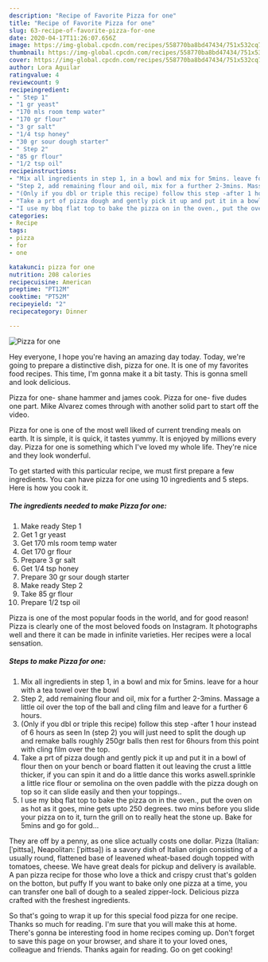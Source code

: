 ```yaml
---
description: "Recipe of Favorite Pizza for one"
title: "Recipe of Favorite Pizza for one"
slug: 63-recipe-of-favorite-pizza-for-one
date: 2020-04-17T11:26:07.656Z
image: https://img-global.cpcdn.com/recipes/558770ba8bd47434/751x532cq70/pizza-for-one-recipe-main-photo.jpg
thumbnail: https://img-global.cpcdn.com/recipes/558770ba8bd47434/751x532cq70/pizza-for-one-recipe-main-photo.jpg
cover: https://img-global.cpcdn.com/recipes/558770ba8bd47434/751x532cq70/pizza-for-one-recipe-main-photo.jpg
author: Lora Aguilar
ratingvalue: 4
reviewcount: 9
recipeingredient:
- " Step 1"
- "1 gr yeast"
- "170 mls room temp water"
- "170 gr flour"
- "3 gr salt"
- "1/4 tsp honey"
- "30 gr sour dough starter"
- " Step 2"
- "85 gr flour"
- "1/2 tsp oil"
recipeinstructions:
- "Mix all ingredients in step 1, in a bowl and mix for 5mins. leave for a hour with a tea towel over the bowl"
- "Step 2, add remaining flour and oil, mix for a further 2-3mins. Massage a little oil over the top of the ball and cling film and leave for a further 6 hours."
- "(Only if you dbl or triple this recipe) follow this step -after 1 hour instead of 6 hours as seen In (step 2) you will just need to split the dough up and remake balls roughly 250gr balls then rest for 6hours from this point with cling film over the top."
- "Take a prt of pizza dough and gently pick it up and put it in a bowl of flour then on your bench or board flatten it out leaving the crust a little thicker, if you can spin it and do a little dance this works aswell.sprinkle a little rice flour or semolina on the oven paddle with the pizza dough on top so it can slide easily and then your toppings.."
- "I use my bbq flat top to bake the pizza on in the oven., put the oven on as hot as it goes, mine gets upto 250 degrees. two mins before you slide your pizza on to it, turn the grill on to really heat the stone up. Bake for 5mins and go for gold..."
categories:
- Recipe
tags:
- pizza
- for
- one

katakunci: pizza for one 
nutrition: 208 calories
recipecuisine: American
preptime: "PT12M"
cooktime: "PT52M"
recipeyield: "2"
recipecategory: Dinner

---
```



![Pizza for one](https://img-global.cpcdn.com/recipes/558770ba8bd47434/751x532cq70/pizza-for-one-recipe-main-photo.jpg)

Hey everyone, I hope you're having an amazing day today. Today, we're going to prepare a distinctive dish, pizza for one. It is one of my favorites food recipes. This time, I'm gonna make it a bit tasty. This is gonna smell and look delicious.

Pizza for one- shane hammer and james cook. Pizza for one- five dudes one part. Mike Alvarez comes through with another solid part to start off the video.

Pizza for one is one of the most well liked of current trending meals on earth. It is simple, it is quick, it tastes yummy. It is enjoyed by millions every day. Pizza for one is something which I've loved my whole life. They're nice and they look wonderful.


To get started with this particular recipe, we must first prepare a few ingredients. You can have pizza for one using 10 ingredients and 5 steps. Here is how you cook it.

<!--inarticleads1-->

##### The ingredients needed to make Pizza for one:

1. Make ready  Step 1
1. Get 1 gr yeast
1. Get 170 mls room temp water
1. Get 170 gr flour
1. Prepare 3 gr salt
1. Get 1/4 tsp honey
1. Prepare 30 gr sour dough starter
1. Make ready  Step 2
1. Take 85 gr flour
1. Prepare 1/2 tsp oil


Pizza is one of the most popular foods in the world, and for good reason! Pizza is clearly one of the most beloved foods on Instagram. It photographs well and there it can be made in infinite varieties. Her recipes were a local sensation. 

<!--inarticleads2-->

##### Steps to make Pizza for one:

1. Mix all ingredients in step 1, in a bowl and mix for 5mins. leave for a hour with a tea towel over the bowl
1. Step 2, add remaining flour and oil, mix for a further 2-3mins. Massage a little oil over the top of the ball and cling film and leave for a further 6 hours.
1. (Only if you dbl or triple this recipe) follow this step -after 1 hour instead of 6 hours as seen In (step 2) you will just need to split the dough up and remake balls roughly 250gr balls then rest for 6hours from this point with cling film over the top.
1. Take a prt of pizza dough and gently pick it up and put it in a bowl of flour then on your bench or board flatten it out leaving the crust a little thicker, if you can spin it and do a little dance this works aswell.sprinkle a little rice flour or semolina on the oven paddle with the pizza dough on top so it can slide easily and then your toppings..
1. I use my bbq flat top to bake the pizza on in the oven., put the oven on as hot as it goes, mine gets upto 250 degrees. two mins before you slide your pizza on to it, turn the grill on to really heat the stone up. Bake for 5mins and go for gold...


They are off by a penny, as one slice actually costs one dollar. Pizza (Italian: [ˈpittsa], Neapolitan: [ˈpittsə]) is a savory dish of Italian origin consisting of a usually round, flattened base of leavened wheat-based dough topped with tomatoes, cheese. We have great deals for pickup and delivery is available. A pan pizza recipe for those who love a thick and crispy crust that&#39;s golden on the botton, but puffy If you want to bake only one pizza at a time, you can transfer one ball of dough to a sealed zipper-lock. Delicious pizza crafted with the freshest ingredients. 

So that's going to wrap it up for this special food pizza for one recipe. Thanks so much for reading. I'm sure that you will make this at home. There's gonna be interesting food in home recipes coming up. Don't forget to save this page on your browser, and share it to your loved ones, colleague and friends. Thanks again for reading. Go on get cooking!
